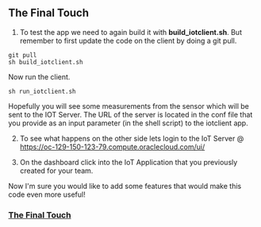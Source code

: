 ## The Final Touch ##

1. To test the app we need to again build it with **build_iotclient.sh**. But remember to first update the code on the client by doing a git pull.
```
git pull
sh build_iotclient.sh
```
Now run the client.
```
sh run_iotclient.sh
```
Hopefully you will see some measurements from the sensor which will be sent to the IOT Server. The URL of the server is located in the conf file that you provide as an input parameter (in the shell script) to the iotclient app.

2. To see what happens on the other side lets login to the IoT Server @ https://oc-129-150-123-79.compute.oraclecloud.com/ui/

3. On the dashboard click into the IoT Application that you previously created for your team.

Now I'm sure you would like to add some features that would make this code even more useful!

### [The Final Touch](iotclientfinaltouch.md) ###
